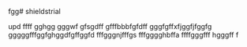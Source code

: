 fgg# shieldstrial

upd
ffff
gghgg
gggwf
gfsgdff
gfffbbbfgfdff
gggfgffхfjggfjfggfg
gggggfffggfghggdfgffggfd
fffgggnjfffgs
fffgggghbffa
ffffgggfff
hgggff
f
